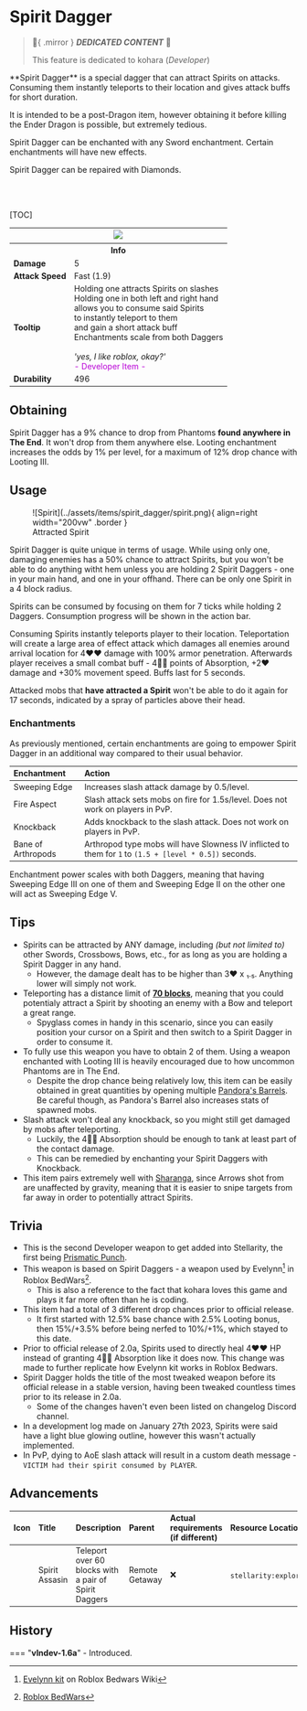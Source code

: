 # Spirit Dagger

> :tada:{ .mirror } ***DEDICATED CONTENT*** :tada:
>
> This feature is dedicated to kohara (*Developer*)

<div class="result kohara-infobox-grid" markdown>
<div markdown class="kohara-infobox-text">
**Spirit Dagger** is a special dagger that can attract Spirits on attacks. Consuming them instantly teleports to their location and gives attack buffs for short duration.

It is intended to be a post-Dragon item, however obtaining it before killing the Ender Dragon is possible, but extremely tedious.

<i class="icon-minecraft icon-minecraft-enchanted-book"></i> Spirit Dagger can be enchanted with any Sword enchantment. Certain enchantments will have new effects.

<i class="icon-minecraft icon-minecraft-anvil"></i> Spirit Dagger can be repaired with <i class="icon-minecraft icon-minecraft-diamond"></i>Diamonds.

<br><br>

[TOC]

</div>
<div class="kohara-infobox-table">
  <table id="kohara-infobox--item">
	<tr>
		<th colspan="2" class="kohara-infobox--top-image"><img src="../../assets/items/spirit_dagger.png"></th>
	</tr>
	<tr>
		<th colspan="2">Info</th>
	</tr>
	<tr>
		<td><b>Damage</b></td>
		<td>5</td>
	</tr>
	<tr>
		<td><b>Attack Speed</b></td>
		<td>Fast (1.9)</td>
	</tr>
	<tr>
		<td><b>Tooltip</b></td>
		<td>
			Holding one attracts Spirits on slashes
			<br>
			Holding one in both left and right hand
			<br>
			allows you to consume said Spirits
			<br>
			to instantly teleport to them
			<br>
			and gain a short attack buff
			<br>
			Enchantments scale from both Daggers
			<br><br>
			<i>'yes, I like roblox, okay?'</i>
			<br>
			<span style="color: #BA02D7;">- Developer Item -</span>
		</td>
	</tr>
	<tr>
		<td><b>Durability</b></td>
		<td>496</td>
	</tr>
</table>
</div>
</div>

## Obtaining
Spirit Dagger has a 9% chance to drop from Phantoms **found anywhere in The End**. It won't drop from them anywhere else. Looting enchantment increases the odds by 1% per level, for a maximum of 12% drop chance with Looting III.

## Usage
<div class="result" markdown>
<figure class="kohara-side-image--right" markdown>
  ![Spirit](../assets/items/spirit_dagger/spirit.png){ align=right width="200vw" .border }
  <figcaption>Attracted Spirit</figcaption>
</figure>

Spirit Dagger is quite unique in terms of usage. While using only one, damaging enemies has a 50% chance to attract Spirits, but you won't be able to do anything witht hem unless you are holding 2 Spirit Daggers - one in your main hand, and one in your offhand. There can be only one Spirit in a 4 block radius.
</div>

Spirits can be consumed by focusing on them for 7 ticks while holding 2 Daggers. Consumption progress will be shown in the action bar.

Consuming Spirits instantly teleports player to their location. Teleportation will create a large area of effect attack which damages all enemies around arrival location for 4:heart::heart: damage with 100% armor penetration. Afterwards player receives a small combat buff -  4:yellow_heart::yellow_heart: points of Absorption, +2:heart: damage and +30% movement speed. Buffs last for 5 seconds.

Attacked mobs that __have attracted a Spirit__ won't be able to do it again for 17 seconds, indicated by a spray of particles above their head.

### Enchantments

As previously mentioned, certain enchantments are going to empower Spirit Dagger in an additional way compared to their usual behavior.

| Enchantment | Action |
| :--- | :--- |
| Sweeping Edge | Increases slash attack damage by 0.5/level. |
| Fire Aspect | Slash attack sets mobs on fire for 1.5s/level. Does not work on players in PvP. |
| Knockback | Adds knockback to the slash attack. Does not work on players in PvP. |
| Bane of Arthropods | Arthropod type mobs will have Slowness IV inflicted to them for `1` to `(1.5 + [level * 0.5])` seconds. |

Enchantment power scales with both Daggers, meaning that having Sweeping Edge III on one of them and Sweeping Edge II on the other one will act as Sweeping Edge V.

## Tips
- Spirits can be attracted by ANY damage, including *(but not limited to)* other Swords, Crossbows, Bows, etc., for as long as you are holding a Spirit Dagger in any hand.
    - However, the damage dealt has to be higher than 3:heart: х ₁.₅. Anything lower will simply not work.
- Teleporting has a distance limit of <u><b>70 blocks</b></u>, meaning that you could potentialy attract a Spirit by shooting an enemy with a Bow and teleport a great range.
    - Spyglass comes in handy in this scenario, since you can easily position your cursor on a Spirit and then switch to a Spirit Dagger in order to consume it.
- To fully use this weapon you have to obtain 2 of them. Using a weapon enchanted with Looting III is heavily encouraged due to how uncommon Phantoms are in The End.
    - Despite the drop chance being relatively low, this item can be easily obtained in great quantities by opening multiple [Pandora's Barrels](other/pandoras_barrel.md). Be careful though, as Pandora's Barrel also increases stats of spawned mobs.
- Slash attack won't deal any knockback, so you might still get damaged by mobs after teleporting.
    - Luckily, the 4:yellow_heart::yellow_heart: Absorption should be enough to tank at least part of the contact damage.
    - This can be remedied by enchanting your Spirit Daggers with Knockback.
- This item pairs extremely well with [Sharanga](sharanga.md), since Arrows shot from are unaffected by gravity, meaning that it is easier to snipe targets from far away in order to potentially attract Spirits.

## Trivia
- This is the second Developer weapon to get added into Stellarity, the first being [Prismatic Punch](prismatic_punch.md).
- This weapon is based on Spirit Daggers - a weapon used by Evelynn[^1] in Roblox BedWars[^2].
    - This is also a reference to the fact that kohara loves this game and plays it far more often than he is coding.
- This item had a total of 3 different drop chances prior to official release.
    - It first started with 12.5% base chance with 2.5% Looting bonus, then 15%/+3.5% before being nerfed to 10%/+1%, which stayed to this date.
- Prior to official release of 2.0a, Spirits used to directly heal 4:heart::heart: HP instead of granting 4:yellow_heart::yellow_heart: Absorption like it does now. This change was made to further replicate how Evelynn kit works in Roblox Bedwars.
- Spirit Dagger holds the title of the most tweaked weapon before its official release in a stable version, having been tweaked countless times prior to its release in 2.0a.
    - Some of the changes haven't even been listed on changelog Discord channel.
- In a development log made on January 27th 2023, Spirits were said have a light blue glowing outline, however this wasn't actually implemented.
- In PvP, dying to AoE slash attack will result in a custom death message - `VICTIM had their spirit consumed by PLAYER`.

## Advancements
| Icon | Title | Description | Parent | Actual requirements (if different) | Resource Location |
| :--- | :--- | :--- | :--- | :--- | :--- |
| <div class="adv-div"><i class="adv adv-task"></i><i class="icon-adv icon-stellarity icon-stellarity-spirit-dagger"></i></div> | Spirit Assasin | Teleport over 60 blocks with a pair of Spirit Daggers | Remote Getaway | :x: | `stellarity:exploration/spirit_assasin` |

## History
=== "**vIndev-1.6a**"
	- Introduced.

[^1]: [Evelynn kit](https://robloxbedwars.fandom.com/wiki/Evelynn) on Roblox Bedwars Wiki
[^2]: [Roblox BedWars](https://www.roblox.com/games/6872265039/)
